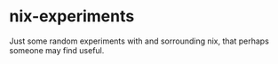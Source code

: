 # nix-experiments
Just some random experiments with and sorrounding nix, that perhaps someone may find useful.
